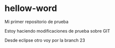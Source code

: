 # hellow-word
Mi primer repositorio de prueba

Estoy haciendo modificaciones de prueba sobre GIT
   
Desde eclipse   otro voy por la branch 23
 